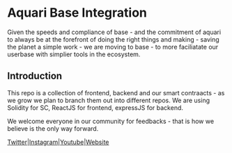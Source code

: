 # Aquari Base Integration
Given the speeds and compliance of base - and the commitment of aquari to always be at the forefront of doing the right things and making - saving the planet a simple work - we are moving to base - to more faciliatate our userbase with simplier tools in the ecosystem.

## Introduction
This repo is a collection of frontend, backend and our smart contraacts - as we grow we plan to branch them out into different repos. We are using Solidity for SC, ReactJS for frontend, expressJS for backend.

We welcome everyone in our community for feedbacks - that is how we believe is the only way forward.

[Twitter](https://twitter.com/AquariOfficial/status/1818294124367225055)|[Instagram](https://www.instagram.com/aquariofficial/)|[Youtube](https://www.youtube.com/@aquarifoundation/featured)|[Website](https://aquari.org)
